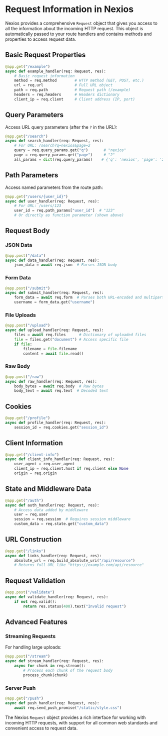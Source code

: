 # Request Information in Nexios 

Nexios provides a comprehensive `Request` object that gives you access to all the information about the incoming HTTP request. This object is automatically passed to your route handlers and contains methods and properties to access request data.

## Basic Request Properties

```python
@app.get("/example")
async def example_handler(req: Request, res):
    # Basic request information
    method = req.method        # HTTP method (GET, POST, etc.)
    url = req.url              # Full URL object
    path = req.path            # Request path (/example)
    headers = req.headers      # Headers dictionary
    client_ip = req.client     # Client address (IP, port)
```

## Query Parameters

Access URL query parameters (after the `?` in the URL):

```python
@app.get("/search")
async def search_handler(req: Request, res):
    # For URL: /search?q=nexios&page=2
    query = req.query_params.get("q")       # "nexios"
    page = req.query_params.get("page")     # "2"
    all_params = dict(req.query_params)    # {'q': 'nexios', 'page': '2'}
```

## Path Parameters

Access named parameters from the route path:

```python
@app.get("/users/{user_id}")
async def user_handler(req: Request, res):
    # For URL: /users/123
    user_id = req.path_params["user_id"]  # "123"
    # Or directly as function parameter (shown above)
```

##  Request Body

### JSON Data

```python
@app.post("/data")
async def data_handler(req: Request, res):
    json_data = await req.json  # Parses JSON body
```

### Form Data

```python
@app.post("/submit")
async def submit_handler(req: Request, res):
    form_data = await req.form  # Parses both URL-encoded and multipart forms
    username = form_data.get("username")
```

### File Uploads

```python
@app.post("/upload")
async def upload_handler(req: Request, res):
    files = await req.files      # Dictionary of uploaded files
    file = files.get("document") # Access specific file
    if file:
        filename = file.filename
        content = await file.read()
```

### Raw Body

```python
@app.post("/raw")
async def raw_handler(req: Request, res):
    body_bytes = await req.body  # Raw bytes
    body_text = await req.text  # Decoded text
```

## Cookies

```python
@app.get("/profile")
async def profile_handler(req: Request, res):
    session_id = req.cookies.get("session_id")
```

## Client Information

```python
@app.get("/client-info")
async def client_info_handler(req: Request, res):
    user_agent = req.user_agent
    client_ip = req.client.host if req.client else None
    origin = req.origin
```

## State and Middleware Data

```python
@app.get("/auth")
async def auth_handler(req: Request, res):
    # Access data added by middleware
    user = req.user
    session = req.session  # Requires session middleware
    custom_data = req.state.get("custom_data")
```

## URL Construction

```python
@app.get("/links")
async def links_handler(req: Request, res):
    absolute_url = req.build_absolute_uri("/api/resource")
    # Returns full URL like "https://example.com/api/resource"
```

## Request Validation

```python
@app.post("/validate")
async def validate_handler(req: Request, res):
    if not req.valid():
        return res.status(400).text("Invalid request")
```

## Advanced Features

### Streaming Requests

For handling large uploads:

```python
@app.post("/stream")
async def stream_handler(req: Request, res):
    async for chunk in req.stream():
        # Process each chunk of the request body
        process_chunk(chunk)
```

### Server Push

```python
@app.get("/push")
async def push_handler(req: Request, res):
    await req.send_push_promise("/static/style.css")
```

The Nexios `Request` object provides a rich interface for working with incoming HTTP requests, with support for all common web standards and convenient access to request data. 